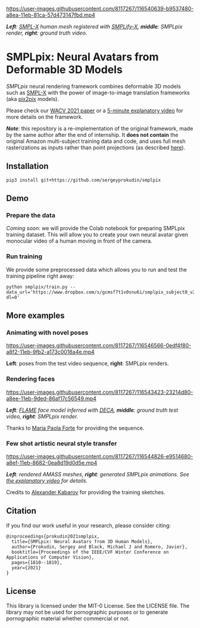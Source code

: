 
https://user-images.githubusercontent.com/8117267/116540639-b9537480-a8ea-11eb-81ca-57d473147fbd.mp4


_**Left**: [SMPL-X](https://smpl-x.is.tue.mpg.de/) human mesh registered with [SMPLify-X](https://smpl-x.is.tue.mpg.de/), **middle**: SMPLpix render, **right**: ground truth video._


# SMPLpix: Neural Avatars from Deformable 3D Models

*SMPLpix* neural rendering framework combines deformable 3D models such as [SMPL-X](https://smpl-x.is.tue.mpg.de/)
with the power of image-to-image translation frameworks (aka [pix2pix](https://phillipi.github.io/pix2pix/) models).

Please check our [WACV 2021 paper](https://arxiv.org/abs/2008.06872) or a [5-minute explanatory video](https://www.youtube.com/watch?v=JY9t4xUAouk) for more details on the framework. 

_**Note**_: this repository is a re-implementation of the original framework, made by the same author after the end of internship.
It **does not contain** the original Amazon multi-subject training data and code, and uses full mesh rasterizations as inputs rather than point projections (as described [here](https://youtu.be/JY9t4xUAouk?t=241)).

## Installation

```
pip3 install git+https://github.com/sergeyprokudin/smplpix
```

## Demo

### Prepare the data

_Coming soon_: we will provide the Colab notebook for preparing SMPLpix training dataset. This will allow you 
to create your own neural avatar given monocular video of a human moving in front of the camera.

### Run training

We provide some preprocessed data which allows you to run and test the training pipeline right away:

```
python smplpix/train.py --data_url='https://www.dropbox.com/s/gcmsf7t1v0snu6i/smplpix_subject0_v2.zip?dl=0'
```

## More examples

### Animating with novel poses

https://user-images.githubusercontent.com/8117267/116546566-0edf4f80-a8f2-11eb-9fb2-a173c0018a4e.mp4

**Left**: poses from the test video sequence, **right**: SMPLpix renders. 


### Rendering faces

https://user-images.githubusercontent.com/8117267/116543423-23214d80-a8ee-11eb-9ded-86af17c56549.mp4

_**Left**: [FLAME](https://flame.is.tue.mpg.de/) face model inferred with [DECA](https://github.com/YadiraF/DECA), **middle**: ground truth test video, **right**: SMPLpix render._

Thanks to [Maria Paola Forte](https://www.is.mpg.de/~Forte) for providing the sequence.

### Few shot artistic neural style transfer

https://user-images.githubusercontent.com/8117267/116544826-e9514680-a8ef-11eb-8682-0ea8d19d0d5e.mp4

_**Left**: rendered AMASS meshes, **right**: generated SMPLpix animations. See [the explanatory video](https://youtu.be/JY9t4xUAouk?t=255) for details._

Credits to [Alexander Kabarov](blackocher@gmail.com) for providing the training sketches.

## Citation

If you find our work useful in your research, please consider citing:
```
@inproceedings{prokudin2021smplpix,
  title={SMPLpix: Neural Avatars from 3D Human Models},
  author={Prokudin, Sergey and Black, Michael J and Romero, Javier},
  booktitle={Proceedings of the IEEE/CVF Winter Conference on Applications of Computer Vision},
  pages={1810--1819},
  year={2021}
}
```

## License

This library is licensed under the MIT-0 License. See the LICENSE file. The library may not be used for pornographic purposes or to generate pornographic material whether commercial or not.

